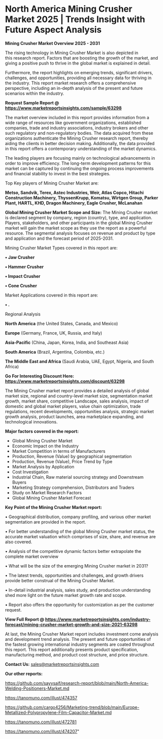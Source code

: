 # North America Mining Crusher Market 2025 | Trends Insight with Future Aspect Analysis

<Strong> Mining Crusher Market Overview 2025 - 2031</strong>

The rising technology in Mining Crusher Market is also depicted in this research report. Factors that are boosting the growth of the market, and giving a positive push to thrive in the global market is explained in detail.

Furthermore, the report highlights on emerging trends, significant drivers, challenges, and opportunities, providing all necessary data for thriving in the industry. This report market research offers a comprehensive perspective, including an in-depth analysis of the present and future scenarios within the industry.

<strong>Request Sample Report @ <a href=https://www.marketreportsinsights.com/sample/63298>https://www.marketreportsinsights.com/sample/63298</a></strong>

The market overview included in this report provides information from a wide range of resources like government organizations, established companies, trade and industry associations, industry brokers and other such regulatory and non-regulatory bodies. The data acquired from these organizations authenticate the Mining Crusher research report, thereby aiding the clients in better decision making. Additionally, the data provided in this report offers a contemporary understanding of the market dynamics.

The leading players are focusing mainly on technological advancements in order to improve efficiency. The long-term development patterns for this market can be captured by continuing the ongoing process improvements and financial stability to invest in the best strategies.

Top Key players of Mining Crusher Market are:

<strong>Metso, Sandvik, Terex, Astec Industries, Weir, Atlas Copco, Hitachi Construction Machinery, ThyssenKrupp, Komatsu, Wirtgen Group, Parker Plant, HARTL, KHD, Dragon Machinery, Eagle Crusher, McLanahan</strong>

<strong><b>Global Mining Crusher Market Scope and Size:</b></strong>
The Mining Crusher market is declared segment by company, region (country), type, and application. Players, stakeholders, and other participants in the global Mining Crusher market will gain the market scope as they use the report as a powerful resource. The segmental analysis focuses on revenue and product by type and application and the forecast period of 2025-2031.

Mining Crusher Market Types covered in this report are:

<strong>• Jaw Crusher

• Hammer Crusher

• Impact Crusher

• Cone Crusher</strong>

Market Applications covered in this report are:

<strong>• .</strong> 

Regional Analysis

<strong>North America</strong> (the United States, Canada, and Mexico)

<strong>Europe</strong> (Germany, France, UK, Russia, and Italy)

<strong>Asia-Pacific</strong> (China, Japan, Korea, India, and Southeast Asia)

<strong>South America</strong> (Brazil, Argentina, Colombia, etc.)

<strong>The Middle East and Africa</strong> (Saudi Arabia, UAE, Egypt, Nigeria, and South Africa)

<strong>Go For Interesting Discount Here: <a href=https://www.marketreportsinsights.com/discount/63298>https://www.marketreportsinsights.com/discount/63298</a></strong>

The Mining Crusher market report provides a detailed analysis of global market size, regional and country-level market size, segmentation market growth, market share, competitive Landscape, sales analysis, impact of domestic and global market players, value chain optimization, trade regulations, recent developments, opportunities analysis, strategic market growth analysis, product launches, area marketplace expanding, and technological innovations.

<strong><b>Major factors covered in the report:</b></strong>
<ul>
  <li>Global Mining Crusher Market </li>
  <li>Economic Impact on the Industry</li>
  <li>Market Competition in terms of Manufacturers</li>
  <li>Production, Revenue (Value) by geographical segmentation</li>
  <li>Production, Revenue (Value), Price Trend by Type</li>
  <li>Market Analysis by Application</li>
  <li>Cost Investigation</li>
  <li>Industrial Chain, Raw material sourcing strategy and Downstream Buyers</li>
  <li>Marketing Strategy comprehension, Distributors and Traders</li>
  <li>Study on Market Research Factors</li>
  <li>Global Mining Crusher Market Forecast</li>
</ul>

<strong><b>Key Point of the Mining Crusher Market report:</b></strong>

• Geographical distribution, company profiling, and various other market segmentation are provided in the report.

• For better understanding of the global Mining Crusher market status, the accurate market valuation which comprises of size, share, and revenue are also covered.

• Analysis of the competitive dynamic factors better extrapolate the complete market overview

• What will be the size of the emerging Mining Crusher market in 2031?

• The latest trends, opportunities and challenges, and growth drivers provide better construal of the Mining Crusher Market.

• In-detail industrial analysis, sales study, and production understanding shed more light on the future market growth rate and scope.

• Report also offers the opportunity for customization as per the customer request.

<strong><b>View Full Report @ <a href=https://www.marketreportsinsights.com/industry-forecast/mining-crusher-market-growth-and-size-2021-63298>https://www.marketreportsinsights.com/industry-forecast/mining-crusher-market-growth-and-size-2021-63298</a></b></strong>


At last, the Mining Crusher Market report includes investment come analysis and development trend analysis. The present and future opportunities of the fastest growing international industry segments are coated throughout this report. This report additionally presents product specification, manufacturing method, and product cost structure, and price structure.

<strong>Contact Us:</strong>
sales@marketreportsinsights.com

<strong>Our other reports:</strong>

<a href=https://github.com/sayysaif/research-report/blob/main/North-America-Welding-Positioners-Market.md>https://github.com/sayysaif/research-report/blob/main/North-America-Welding-Positioners-Market.md</a>

<a href=https://tanomuno.com/illust/474357>https://tanomuno.com/illust/474357</a>

<a href=https://github.com/cargo4256/Marketing-trend/blob/main/Europe-Metallized-Polypropylene-Film-Capacitor-Market.md>https://github.com/cargo4256/Marketing-trend/blob/main/Europe-Metallized-Polypropylene-Film-Capacitor-Market.md</a>

<a href=https://tanomuno.com/illust/472781>https://tanomuno.com/illust/472781</a>

<a href=https://tanomuno.com/illust/474207>https://tanomuno.com/illust/474207</a>"
